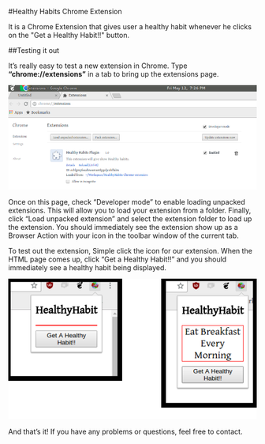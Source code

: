 #Healthy Habits Chrome Extension

It is a Chrome Extension that gives user a healthy habit whenever he clicks on the "Get a Healthy Habit!!" button.

##Testing it out

It’s really easy to test a new extension in Chrome. Type **“chrome://extensions”** in a tab to bring up the extensions page.


![Chrome Extensions page](images/extension.png)


Once on this page, check “Developer mode” to enable loading unpacked extensions. This will allow you to load your extension from a folder. Finally, click “Load unpacked extension” and select the extension folder to load up the extension. You should immediately see the extension show up as a Browser Action with your icon in the toolbar window of the current tab.

To test out the extension, Simple click the icon for our extension. When the HTML page comes up, click “Get a Healthy Habit!!” and you should immediately see a healthy habit being displayed.

![User Interface](images/UI.png)


And that’s it! If you have any problems or questions, feel free to contact. 